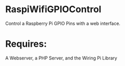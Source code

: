 # RaspiWifiGPIOControl
Control a Raspberry Pi GPIO Pins with a web interface.
# Requires:
A Webserver, a PHP Server, and the Wiring Pi Library 
